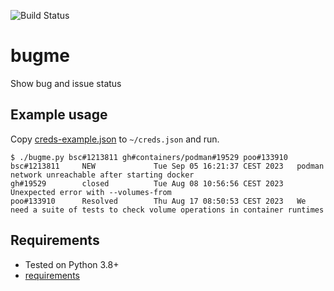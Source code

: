![Build Status](https://github.com/ricardobranco777/bugme/actions/workflows/ci.yml/badge.svg)

# bugme

Show bug and issue status

## Example usage

Copy [creds-example.json](creds-example.json) to `~/creds.json` and run.

```
$ ./bugme.py bsc#1213811 gh#containers/podman#19529 poo#133910
bsc#1213811     NEW             Tue Sep 05 16:21:37 CEST 2023   podman network unreachable after starting docker
gh#19529        closed          Tue Aug 08 10:56:56 CEST 2023   Unexpected error with --volumes-from
poo#133910      Resolved        Thu Aug 17 08:50:53 CEST 2023   We need a suite of tests to check volume operations in container runtimes
```

## Requirements

- Tested on Python 3.8+
- [requirements](requirements-dev.txt)
